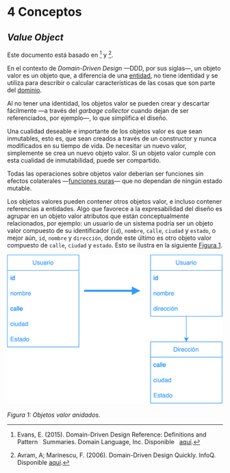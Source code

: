# 4 Conceptos

## *Value Object*

Este documento está basado en [^2] y [^1].

[^2]: Evans, E. (2015). Domain-Driven Design Reference: Definitions and Pattern
    Summaries. Domain Language, Inc. Disponible
    [aquí](https://www.domainlanguage.com/wp-content/uploads/2016/05/DDD_Reference_2015-03.pdf).

[^1]: Avram, A; Marinescu, F. (2006). Domain-Driven Design Quickly. InfoQ.
    Disponible
    [aquí](https://www.infoq.com/minibooks/domain-driven-design-quickly/).

En el contexto de *Domain-Driven Design* —DDD, por sus siglas—, un objeto valor
es un objeto que, a diferencia de una [entidad](../4_Conceptos/4_Entidad.md), no tiene
identidad y se utiliza para describir o calcular características de las cosas
que son parte del [dominio](../4_Conceptos/4_Dominio.md).

Al no tener una identidad, los objetos valor se pueden crear y descartar
fácilmente —a través del *garbage collector* cuando dejan de ser referenciados,
por ejemplo—, lo que simplifica el diseño.

Una cualidad deseable e importante de los objetos valor es que sean inmutables,
esto es, que sean creados a través de un constructor y nunca modificados en su
tiempo de vida. De necesitar un nuevo valor, simplemente se crea un nuevo objeto
valor. Si un objeto valor cumple con esta cualidad de inmutabilidad, puede ser
compartido.

Todas las operaciones sobre objetos valor deberían ser funciones sin efectos
colaterales —[funciones puras](https://en.wikipedia.org/wiki/Pure_function)— que
no dependan de ningún estado mutable.

Los objetos valores pueden contener otros objetos valor, e incluso contener
referencias a entidades. Algo que favorece a la expresabilidad del diseño es
agrupar en un objeto valor atributos que están conceptualmente relacionados, por
ejemplo: un usuario de un sistema podría ser un objeto valor compuesto de su
identificador (`id`), `nombre`, `calle`, `ciudad` y `estado`, o mejor aún, `id`,
`nombre` y `dirección`, donde este último es otro objeto valor compuesto de
`calle`, `ciudad` y `estado`. Esto se ilustra en la siguiente [Figura
1](#figura-1).

<a id="figura-1"/>

![Objetos valor anidados](../diagrams/Value_Object.svg)

*Figura 1: Objetos valor anidados.*
